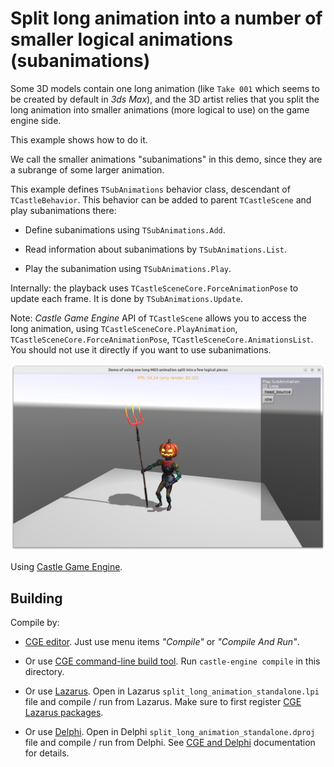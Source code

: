 # Split long animation into a number of smaller logical animations (subanimations)

Some 3D models contain one long animation (like `Take 001` which seems to be created by default in _3ds Max_), and the 3D artist relies that you split the long animation into smaller animations (more logical to use) on the game engine side.

This example shows how to do it.

We call the smaller animations "subanimations" in this demo, since they are a subrange of some larger animation.

This example defines `TSubAnimations` behavior class, descendant of `TCastleBehavior`. This behavior can be added to parent `TCastleScene` and play subanimations there:

- Define subanimations using `TSubAnimations.Add`.

- Read information about subanimations by `TSubAnimations.List`.

- Play the subanimation using `TSubAnimations.Play`.

Internally: the playback uses `TCastleSceneCore.ForceAnimationPose` to update each frame. It is done by `TSubAnimations.Update`.

Note: _Castle Game Engine_ API of `TCastleScene` allows you to access the long animation, using `TCastleSceneCore.PlayAnimation`, `TCastleSceneCore.ForceAnimationPose`, `TCastleSceneCore.AnimationsList`. You should not use it directly if you want to use subanimations.

![Screenshot](screenshot.png)

Using [Castle Game Engine](https://castle-engine.io/).

## Building

Compile by:

- [CGE editor](https://castle-engine.io/editor). Just use menu items _"Compile"_ or _"Compile And Run"_.

- Or use [CGE command-line build tool](https://castle-engine.io/build_tool). Run `castle-engine compile` in this directory.

- Or use [Lazarus](https://www.lazarus-ide.org/). Open in Lazarus `split_long_animation_standalone.lpi` file and compile / run from Lazarus. Make sure to first register [CGE Lazarus packages](https://castle-engine.io/lazarus).

- Or use [Delphi](https://www.embarcadero.com/products/Delphi). Open in Delphi `split_long_animation_standalone.dproj` file and compile / run from Delphi. See [CGE and Delphi](https://castle-engine.io/delphi) documentation for details.
